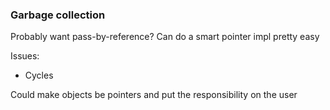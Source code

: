 ### Garbage collection

Probably want pass-by-reference?
Can do a smart pointer impl pretty easy

Issues:
- Cycles

Could make objects be pointers and
put the responsibility on the user